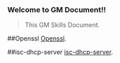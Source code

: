 ### Welcome to GM Document!!
>This GM Skills Document.

##Openssl
[Openssl](https://www.openssl.org/docs/).

##isc-dhcp-server
[isc-dhcp-server](https://kb.isc.org/docs/isc-dhcp-44-manual-pages-dhcpd).
